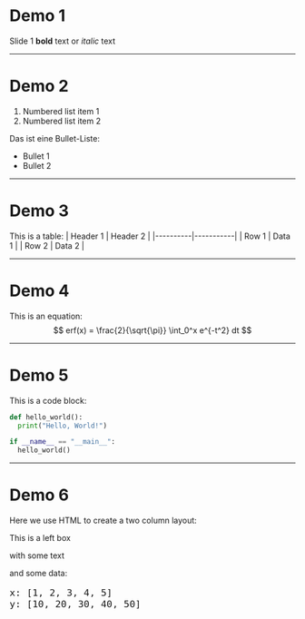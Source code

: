 # Demo 1
Slide 1 **bold** text or *italic* text

---
# Demo 2
1. Numbered list item 1
2. Numbered list item 2

Das ist eine Bullet-Liste:
- Bullet 1
- Bullet 2

---
# Demo 3
This is a table:
| Header 1 | Header 2  |
|----------|-----------|
| Row 1    | Data 1    |
| Row 2    | Data 2    |

---
# Demo 4
This is an equation:
$$
erf(x) = \frac{2}{\sqrt{\pi}} \int_0^x e^{-t^2} dt
$$

---
# Demo 5
This is a code block:
```python
def hello_world():
  print("Hello, World!")

if __name__ == "__main__":
  hello_world()
```

---
# Demo 6
Here we use HTML to create a two column layout:
<div>
  <div class="leftBox">
    <p class="mainBullet">This is a left box</p>
    <p class="subBullet">with some text</p>
    </div>	
  <div class="spacer"></div>
  <div class="rightBox">
    and some data:
    <pre style="font-size: large;">
<code>x: [1, 2, 3, 4, 5]
y: [10, 20, 30, 40, 50]</code>
		</pre>
	</div>
</div>